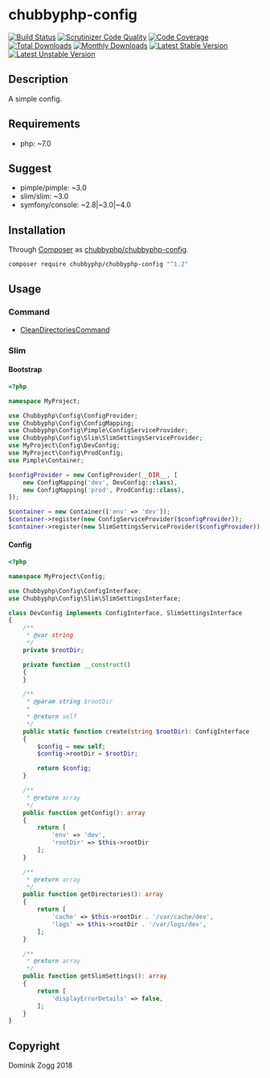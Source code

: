 # chubbyphp-config

[![Build Status](https://api.travis-ci.org/chubbyphp/chubbyphp-config.png?branch=master)](https://travis-ci.org/chubbyphp/chubbyphp-config)
[![Scrutinizer Code Quality](https://scrutinizer-ci.com/g/chubbyphp/chubbyphp-config/badges/quality-score.png?b=master)](https://scrutinizer-ci.com/g/chubbyphp/chubbyphp-config/?branch=master)
[![Code Coverage](https://scrutinizer-ci.com/g/chubbyphp/chubbyphp-config/badges/coverage.png?b=master)](https://scrutinizer-ci.com/g/chubbyphp/chubbyphp-config/?branch=master)
[![Total Downloads](https://poser.pugx.org/chubbyphp/chubbyphp-config/downloads.png)](https://packagist.org/packages/chubbyphp/chubbyphp-config)
[![Monthly Downloads](https://poser.pugx.org/chubbyphp/chubbyphp-config/d/monthly)](https://packagist.org/packages/chubbyphp/chubbyphp-config)
[![Latest Stable Version](https://poser.pugx.org/chubbyphp/chubbyphp-config/v/stable.png)](https://packagist.org/packages/chubbyphp/chubbyphp-config)
[![Latest Unstable Version](https://poser.pugx.org/chubbyphp/chubbyphp-config/v/unstable)](https://packagist.org/packages/chubbyphp/chubbyphp-config)

## Description

A simple config.

## Requirements

 * php: ~7.0

## Suggest

 * pimple/pimple: ~3.0
 * slim/slim: ~3.0
 * symfony/console: ~2.8|~3.0|~4.0

## Installation

Through [Composer](http://getcomposer.org) as [chubbyphp/chubbyphp-config][1].

```bash
composer require chubbyphp/chubbyphp-config "^1.2"
```

## Usage

### Command

 * [CleanDirectoriesCommand][2]

### Slim

#### Bootstrap

```php
<?php

namespace MyProject;

use Chubbyphp\Config\ConfigProvider;
use Chubbyphp\Config\ConfigMapping;
use Chubbyphp\Config\Pimple\ConfigServiceProvider;
use Chubbyphp\Config\Slim\SlimSettingsServiceProvider;
use MyProject\Config\DevConfig;
use MyProject\Config\ProdConfig;
use Pimple\Container;

$configProvider = new ConfigProvider(__DIR__, [
    new ConfigMapping('dev', DevConfig::class),
    new ConfigMapping('prod', ProdConfig::class),
]);

$container = new Container(['env' => 'dev']);
$container->register(new ConfigServiceProvider($configProvider));
$container->register(new SlimSettingsServiceProvider($configProvider));
```

#### Config

```php
<?php

namespace MyProject\Config;

use Chubbyphp\Config\ConfigInterface;
use Chubbyphp\Config\Slim\SlimSettingsInterface;

class DevConfig implements ConfigInterface, SlimSettingsInterface
{
    /**
     * @var string
     */
    private $rootDir;

    private function __construct()
    {
    }

    /**
     * @param string $rootDir
     *
     * @return self
     */
    public static function create(string $rootDir): ConfigInterface
    {
        $config = new self;
        $config->rootDir = $rootDir;

        return $config;
    }

    /**
     * @return array
     */
    public function getConfig(): array
    {
        return [
            'env' => 'dev',
            'rootDir' => $this->rootDir
        ];
    }

    /**
     * @return array
     */
    public function getDirectories(): array
    {
        return [
            'cache' => $this->rootDir . '/var/cache/dev',
            'logs' => $this->rootDir . '/var/logs/dev',
        ];
    }

    /**
     * @return array
     */
    public function getSlimSettings(): array
    {
        return [
            'displayErrorDetails' => false,
        ];
    }
}
```

## Copyright

Dominik Zogg 2018

[1]: https://packagist.org/packages/chubbyphp/chubbyphp-config
[2]: doc/Command/CleanDirectoriesCommand.md
